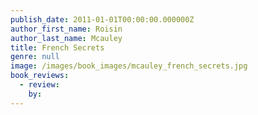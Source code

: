 ```yaml
---
publish_date: 2011-01-01T00:00:00.000000Z
author_first_name: Roisin
author_last_name: Mcauley
title: French Secrets
genre: null
image: /images/book_images/mcauley_french_secrets.jpg
book_reviews:
  - review: 
    by: 
---
```

